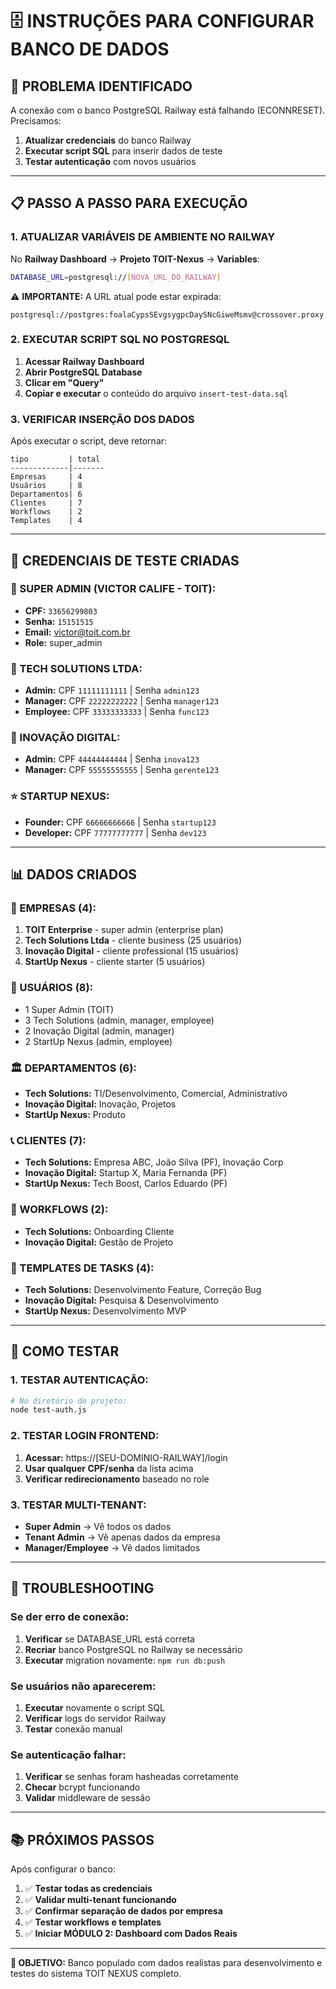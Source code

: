 # 🗄️ INSTRUÇÕES PARA CONFIGURAR BANCO DE DADOS

## 🚨 PROBLEMA IDENTIFICADO
A conexão com o banco PostgreSQL Railway está falhando (ECONNRESET). Precisamos:
1. **Atualizar credenciais** do banco Railway
2. **Executar script SQL** para inserir dados de teste
3. **Testar autenticação** com novos usuários

---

## 📋 PASSO A PASSO PARA EXECUÇÃO

### **1. ATUALIZAR VARIÁVEIS DE AMBIENTE NO RAILWAY**

No **Railway Dashboard** → **Projeto TOIT-Nexus** → **Variables**:

```bash
DATABASE_URL=postgresql://[NOVA_URL_DO_RAILWAY]
```

⚠️ **IMPORTANTE:** A URL atual pode estar expirada:
```
postgresql://postgres:foalaCypsSEvgsygpcDaySNcGiweMsmv@crossover.proxy.rlwy.net:41834/railway
```

### **2. EXECUTAR SCRIPT SQL NO POSTGRESQL**

1. **Acessar Railway Dashboard**
2. **Abrir PostgreSQL Database**
3. **Clicar em "Query"**
4. **Copiar e executar** o conteúdo do arquivo `insert-test-data.sql`

### **3. VERIFICAR INSERÇÃO DOS DADOS**

Após executar o script, deve retornar:
```
tipo         | total
-------------|-------
Empresas     | 4
Usuários     | 8
Departamentos| 6
Clientes     | 7
Workflows    | 2
Templates    | 4
```

---

## 👤 CREDENCIAIS DE TESTE CRIADAS

### **🔐 SUPER ADMIN (VICTOR CALIFE - TOIT):**
- **CPF:** `33656299803`
- **Senha:** `15151515`
- **Email:** victor@toit.com.br
- **Role:** super_admin

### **🏢 TECH SOLUTIONS LTDA:**
- **Admin:** CPF `11111111111` | Senha `admin123`
- **Manager:** CPF `22222222222` | Senha `manager123`
- **Employee:** CPF `33333333333` | Senha `func123`

### **🚀 INOVAÇÃO DIGITAL:**
- **Admin:** CPF `44444444444` | Senha `inova123`
- **Manager:** CPF `55555555555` | Senha `gerente123`

### **⭐ STARTUP NEXUS:**
- **Founder:** CPF `66666666666` | Senha `startup123`
- **Developer:** CPF `77777777777` | Senha `dev123`

---

## 📊 DADOS CRIADOS

### **🏢 EMPRESAS (4):**
1. **TOIT Enterprise** - super admin (enterprise plan)
2. **Tech Solutions Ltda** - cliente business (25 usuários)
3. **Inovação Digital** - cliente professional (15 usuários)
4. **StartUp Nexus** - cliente starter (5 usuários)

### **👥 USUÁRIOS (8):**
- 1 Super Admin (TOIT)
- 3 Tech Solutions (admin, manager, employee)
- 2 Inovação Digital (admin, manager)
- 2 StartUp Nexus (admin, employee)

### **🏛️ DEPARTAMENTOS (6):**
- **Tech Solutions:** TI/Desenvolvimento, Comercial, Administrativo
- **Inovação Digital:** Inovação, Projetos
- **StartUp Nexus:** Produto

### **📞 CLIENTES (7):**
- **Tech Solutions:** Empresa ABC, João Silva (PF), Inovação Corp
- **Inovação Digital:** Startup X, Maria Fernanda (PF)
- **StartUp Nexus:** Tech Boost, Carlos Eduardo (PF)

### **🔄 WORKFLOWS (2):**
- **Tech Solutions:** Onboarding Cliente
- **Inovação Digital:** Gestão de Projeto

### **📝 TEMPLATES DE TASKS (4):**
- **Tech Solutions:** Desenvolvimento Feature, Correção Bug
- **Inovação Digital:** Pesquisa & Desenvolvimento
- **StartUp Nexus:** Desenvolvimento MVP

---

## 🧪 COMO TESTAR

### **1. TESTAR AUTENTICAÇÃO:**
```bash
# No diretório do projeto:
node test-auth.js
```

### **2. TESTAR LOGIN FRONTEND:**
1. **Acessar:** https://[SEU-DOMINIO-RAILWAY]/login
2. **Usar qualquer CPF/senha** da lista acima
3. **Verificar redirecionamento** baseado no role

### **3. TESTAR MULTI-TENANT:**
- **Super Admin** → Vê todos os dados
- **Tenant Admin** → Vê apenas dados da empresa
- **Manager/Employee** → Vê dados limitados

---

## 🔧 TROUBLESHOOTING

### **Se der erro de conexão:**
1. **Verificar** se DATABASE_URL está correta
2. **Recriar** banco PostgreSQL no Railway se necessário
3. **Executar** migration novamente: `npm run db:push`

### **Se usuários não aparecerem:**
1. **Executar** novamente o script SQL
2. **Verificar** logs do servidor Railway
3. **Testar** conexão manual

### **Se autenticação falhar:**
1. **Verificar** se senhas foram hasheadas corretamente
2. **Checar** bcrypt funcionando
3. **Validar** middleware de sessão

---

## 📚 PRÓXIMOS PASSOS

Após configurar o banco:

1. ✅ **Testar todas as credenciais**
2. ✅ **Validar multi-tenant funcionando**
3. ✅ **Confirmar separação de dados por empresa**
4. ✅ **Testar workflows e templates**
5. ✅ **Iniciar MÓDULO 2: Dashboard com Dados Reais**

---

**🎯 OBJETIVO:** Banco populado com dados realistas para desenvolvimento e testes do sistema TOIT NEXUS completo.